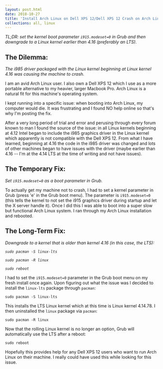 ```yaml
---
layout: post.html
date: 2018-10-27
title: 'Install Arch Linux on Dell XPS 12/Dell XPS 12 Crash on Arch Linux'
collections: all, linux
---
```


_TL;DR: set the kernel boot parameter `i915.modeset=0` in Grub and then downgrade to a Linux kernel earlier than 4.16 (preferably an LTS)._ 


## The Dilemma:

_The i985 driver packaged with the Linux kernel beginning at Linux kernel 4.16 was causing the machine to crash._


I am an avid Arch Linux user. I also own a Dell XPS 12 which I use as a more portable alternative to my heavier, larger Macbook Pro. Arch Linux is a natural fit for this machine's operating system. 

I kept running into a specific issue: when booting into Arch Linux, my computer would die. It was frustrating and I found NO help online so that's why I'm posting the fix.

After a very long period of trial and error and perusing through every forum known to man I found the source of the issue: in all Linux kernels beginning at 4.12 Intel began to include the i985 graphics driver in the Linux kernel which apparently is not compatible with the Dell XPS 12. From what I have learned, beginning at 4.16 the code in the i985 driver was changed and lots of other machines began to have issues with the driver (maybe earlier than 4.16 -- I'm at the 4.14 LTS at the time of writing and not have issues).

 

## The Temporary Fix:

_Set `i915.modeset=0` as a boot parameter in Grub._

To actually get my machine not to crash, I had to set a kernel parameter in Grub (press 'e' in the Grub boot menu). The parameter is `i915.modeset=0` (this tells the kernel to not set the i915 graphics driver during startup and let the X server handle it). Once I did this I was able to boot into a super slow but functional Arch Linux system. I ran through my Arch Linux installation and rebooted. 


## The Long-Term Fix:

_Downgrade to a kernel that is older than kernel 4.16 (in this case, the LTS):_

_`sudo pacman -S linux-lts`_

_`sudo pacman -R linux`_

_`sudo reboot`_

I had to set the `i915.modeset=0` parameter in the Grub boot menu on my fresh install once again. Upon figuring out what the issue was I decided to install the `linux-lts` package through `pacman`:

`sudo pacman -S linux-lts`

This installs the LTS Linux kernel which at this time is Linux kernel 4.14.78. I then uninstalled the `linux` package via `pacman`:

`sudo pacman -R linux`

Now that the rolling Linux kernel is no longer an option, Grub will automatically use the LTS after a reboot:

`sudo reboot`




Hopefully this provides help for any Dell XPS 12 users who want to run Arch Linux on their machine. I really could have used this while looking for this issue.
